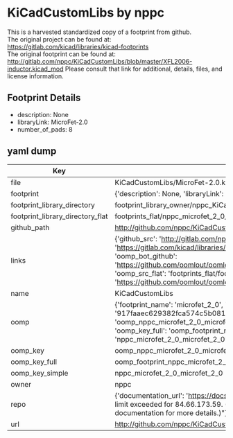 # KiCadCustomLibs by nppc  
This is a harvested standardized copy of a footprint from github.  
The original project can be found at:  
https://gitlab.com/kicad/libraries/kicad-footprints  
The original footprint can be found at:
http://gitlab.com/nppc/KiCadCustomLibs/blob/master/XFL2006-inductor.kicad_mod
Please consult that link for additional, details, files, and license information.  
## Footprint Details
* description: None  
* libraryLink: MicroFet-2.0  
* number_of_pads: 8  
## yaml dump  
| Key | Value |  
| --- | --- |  
| file | KiCadCustomLibs/MicroFet-2.0.kicad_mod |  
| footprint | {'description': None, 'libraryLink': 'MicroFet-2.0', 'number_of_pads': 8} |  
| footprint_library_directory | footprint_library_owner/nppc_KiCadCustomLibs |  
| footprint_library_directory_flat | footprints_flat/nppc_microfet_2_0_microfet_2_0/working |  
| github_path | http://github.com/nppc/KiCadCustomLibs/blob/master/MicroFet-2.0.kicad_mod |  
| links | {'github_src': 'http://gitlab.com/nppc/KiCadCustomLibs/blob/master/XFL2006-inductor.kicad_mod', 'github_src_repo': 'https://gitlab.com/kicad/libraries/kicad-footprints', 'oomp_bot': 'footprints/nppc_microfet_2_0_microfet_2_0/working', 'oomp_bot_github': 'https://github.com/oomlout/oomlout_oomp_footprint_bot/tree/main/footprints/nppc_microfet_2_0_microfet_2_0/working', 'oomp_src_flat': 'footprints_flat/footprints_flat/nppc_microfet_2_0_microfet_2_0/working', 'oomp_src_flat_github': 'https://github.com/oomlout/oomlout_oomp_footprint_src/tree/main/footprints_flat/nppc_microfet_2_0_microfet_2_0/working'} |  
| name | KiCadCustomLibs |  
| oomp | {'footprint_name': 'microfet_2_0', 'library_name': 'microfet_2_0_kicad_mod', 'md5': '917faaec629382fca574c5b081091a65', 'md5_10': '917faaec62', 'md5_5': '917fa', 'md5_6': '917faa', 'oomp_key': 'oomp_nppc_microfet_2_0_microfet_2_0', 'oomp_key_extra': 'oomp_footprint_nppc_microfet_2_0_microfet_2_0', 'oomp_key_full': 'oomp_footprint_nppc_microfet_2_0_microfet_2_0_917faa', 'oomp_key_simple': 'nppc_microfet_2_0_microfet_2_0', 'original_filename': 'KiCadCustomLibs/MicroFet-2.0.kicad_mod', 'owner_name': 'nppc'} |  
| oomp_key | oomp_nppc_microfet_2_0_microfet_2_0 |  
| oomp_key_full | oomp_footprint_nppc_microfet_2_0_microfet_2_0 |  
| oomp_key_simple | nppc_microfet_2_0_microfet_2_0 |  
| owner | nppc |  
| repo | {'documentation_url': 'https://docs.github.com/rest/overview/resources-in-the-rest-api#rate-limiting', 'message': "API rate limit exceeded for 84.66.173.59. (But here's the good news: Authenticated requests get a higher rate limit. Check out the documentation for more details.)"} |  
| url | http://github.com/nppc/KiCadCustomLibs |  


